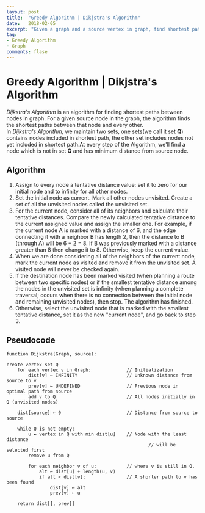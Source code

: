 ```yaml
---
layout: post
title:  "Greedy Algorithm | Dikjstra's Algorithm"
date:   2018-02-05
excerpt: "Given a graph and a source vertex in graph, find shortest paths from source to all vertices in the given graph"
tag:
- Greedy Algorithm
- Graph
comments: flase
---
```


# Greedy Algorithm | Dikjstra's Algorithm
*Dijkstra's Algorithm* is an algorithm for finding shortest paths between nodes in graph. For a given source node in the graph, the algorithm finds the shortest paths between that node and every other.  
In *Dijkstra's Algorithm*, we maintain two sets, one sets(we call it set **Q**) contains nodes included in shortest path, the other set includes nodes not yet included in shortest path.At every step of the Algorithm, we'll find a node which is not in set **Q** and has minimum distance from source node.

## Algorithm
1. Assign to every node a tentative distance value: set it to zero for our initial node and to infinity for all other nodes.
2. Set the initial node as current. Mark all other nodes unvisited. Create a set of all the unvisited nodes called the unvisited set.
3. For the current node, consider all of its neighbors and calculate their tentative distances. Compare the newly calculated tentative distance to the current assigned value and assign the smaller one. For example, if the current node A is marked with a distance of 6, and the edge connecting it with a neighbor B has length 2, then the distance to B (through A) will be 6 + 2 = 8. If B was previously marked with a distance greater than 8 then change it to 8. Otherwise, keep the current value.
4. When we are done considering all of the neighbors of the current node, mark the current node as visited and remove it from the unvisited set. A visited node will never be checked again.
5. If the destination node has been marked visited (when planning a route between two specific nodes) or if the smallest tentative distance among the nodes in the unvisited set is infinity (when planning a complete traversal; occurs when there is no connection between the initial node and remaining unvisited nodes), then stop. The algorithm has finished.
6. Otherwise, select the unvisited node that is marked with the smallest tentative distance, set it as the new "current node", and go back to step 3.

## Pseudocode
```c/c++
function Dijkstra(Graph, source):

create vertex set Q
    for each vertex v in Graph:             // Initialization
        dist[v] ← INFINITY                  // Unknown distance from source to v
        prev[v] ← UNDEFINED                 // Previous node in optimal path from source
        add v to Q                          // All nodes initially in Q (unvisited nodes)

    dist[source] ← 0                        // Distance from source to source
      
    while Q is not empty:
        u ← vertex in Q with min dist[u]    // Node with the least distance
                                                    // will be selected first
        remove u from Q 
         
        for each neighbor v of u:           // where v is still in Q.
            alt ← dist[u] + length(u, v)
            if alt < dist[v]:               // A shorter path to v has been found
                dist[v] ← alt 
                prev[v] ← u 

    return dist[], prev[]
```
